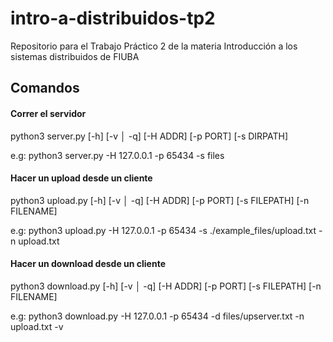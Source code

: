 # intro-a-distribuidos-tp2
Repositorio para el Trabajo Práctico 2 de la materia Introducción a los sistemas distribuidos de FIUBA


## Comandos

#### Correr el servidor

python3 server.py [-h] [-v │ -q] [-H ADDR] [-p PORT] [-s DIRPATH]

e.g: python3 server.py  -H 127.0.0.1 -p 65434 -s files

#### Hacer un upload desde un cliente

python3 upload.py [-h] [-v │ -q] [-H ADDR] [-p PORT] [-s FILEPATH] [-n FILENAME]

e.g: python3 upload.py -H 127.0.0.1 -p 65434 -s ./example_files/upload.txt -n upload.txt

#### Hacer un download desde un cliente

python3 download.py [-h] [-v │ -q] [-H ADDR] [-p PORT] [-s FILEPATH] [-n FILENAME]

e.g: python3 download.py -H 127.0.0.1 -p 65434 -d files/upserver.txt -n upload.txt -v
